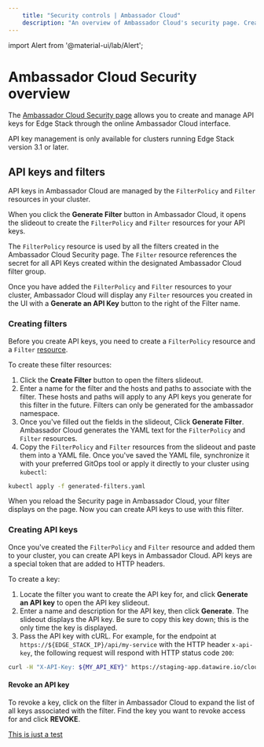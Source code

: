 ```yaml
---
    title: "Security controls | Ambassador Cloud"
    description: "An overview of Ambassador Cloud's security page. Create API keys and Edge Stack filter resources, and learn how to manage secure access to your cluster." 
---
```

import Alert from '@material-ui/lab/Alert';

# Ambassador Cloud Security overview

The [Ambassador Cloud Security page](https://app.getambassador.io/cloud/security/api-keys) allows you to create and manage API keys for Edge Stack through the online Ambassador Cloud interface. 

   <Alert severity="info">
      API key management is only available for clusters running Edge Stack version 3.1 or later.
   </Alert>

## API keys and filters 

API keys in Ambassador Cloud are managed by the `FilterPolicy` and `Filter` resources in your cluster.

When you click the **Generate Filter** button in Ambassador Cloud, it opens the slideout to create the `FilterPolicy` and `Filter` resources for your API keys. 

The `FilterPolicy` resource is used by all the filters created in the Ambassador Cloud Security page. The `Filter` resource references the secret for all API Keys created within the designated Ambassador Cloud filter group.

Once you have added the `FilterPolicy` and `Filter` resources to your cluster, Ambassador Cloud will display any `Filter` resources you created in the UI with a **Generate an API Key** button to the right of the Filter name.

### Creating filters

Before you create API keys, you need to create a `FilterPolicy` resource and a `Filter` [resource](../../../../edge-stack/latest/topics/using/filters/apikeys/).

To create these filter resources: 

1. Click the **Create Filter** button to open the filters slideout. 
2. Enter a name for the filter and the hosts and paths to associate with the filter. These hosts and paths will apply to any API keys you generate for this filter in the future.
   Filters can only be generated for the ambassador namespace.
3. Once you've filled out the fields in the slideout, Click **Generate Filter**. 
   Ambassador Cloud generates the YAML text for the  `FilterPolicy` and `Filter` resources.
4. Copy the `FilterPolicy` and `Filter` resources from the slideout and paste them into a YAML file. Once you've saved the YAML file, synchronize it with your preferred GitOps tool or apply it directly to your cluster using `kubectl`:
```bash
kubectl apply -f generated-filters.yaml
```

When you reload the Security page in Ambassador Cloud, your filter displays on the page. Now you can create API keys to use with this filter.

### Creating API keys

Once you've created the `FilterPolicy` and `Filter` resource and added them to your cluster, you can create API keys in Ambassador Cloud. API keys are a special token that are added to HTTP headers.

To create a key: 

1. Locate the filter you want to create the API key for, and click **Generate an API key** to open the API key slideout.
2. Enter a name and description for the API key, then click **Generate**. 
   The slideout displays the API key. Be sure to copy this key down; this is the only time the key is displayed.
3. Pass the API key with cURL. 
   For example, for the endpoint at `https://${EDGE_STACK_IP}/api/my-service` with the HTTP header `x-api-key`, the following request will respond with HTTP status code `200`: 

```bash
curl -H "X-API-Key: ${MY_API_KEY}" https://staging-app.datawire.io/cloud/api/service-groups
```

#### Revoke an API key

To revoke a key, click on the filter in Ambassador Cloud to expand the list of all keys associated with the filter. Find the key you want to revoke access for and click **REVOKE**.

[This is just a test](../../authenticating/)
